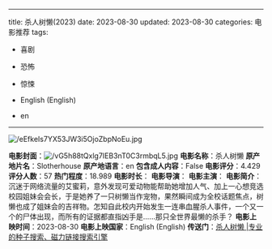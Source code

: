 
---
title: 杀人树懒(2023)
date: 2023-08-30
updated: 2023-08-30
categories: 电影推荐
tags:

- 喜剧
- 恐怖
- 惊悚

- English (English)
- en
---

<img src="https://image.tmdb.org/t/p/original/eEfkeIs7YX53JW3i5OjoZbpNoEu.jpg" alt="/eEfkeIs7YX53JW3i5OjoZbpNoEu.jpg" title="/eEfkeIs7YX53JW3i5OjoZbpNoEu.jpg">

**电影封面**：<img src="https://image.tmdb.org/t/p/w200/vG5h88tQxlg7IEB3nT0C3rmbqL5.jpg" alt="/vG5h88tQxlg7IEB3nT0C3rmbqL5.jpg" title="/vG5h88tQxlg7IEB3nT0C3rmbqL5.jpg">
**电影名称**：杀人树懒
**原产地片名**：Slotherhouse
**原产地语言**：en
**包含成人内容**：False
**电影评分**：4.429
**评分人数**：57
**热门程度**：18.989
**电影时长**：
**电影导演**：
**电影主演**：
**电影简介**：沉迷于网络流量的艾蜜莉，意外发现可爱动物能帮助她增加人气、加上一心想竞选校园姐妹会会长，于是她养了一只树懒当作宠物，果然瞬间成为全校话题焦点，树懒也成了姐妹会的吉祥物。怎知自此校内开始发生一连串血腥杀人事件，一个又一个的尸体出现，而所有的证据都直指凶手是......那只全世界最懒的杀手？
**电影上映时间**：2023-08-30
**电影上映国家**：English (English)
**传送门**：[杀人树懒 |专业的种子搜索、磁力链接搜索引擎](https://movie.amd794.com:2083/?search=Slotherhouse&ordering=&mode=match_phrase&page_size=10&page=1)

